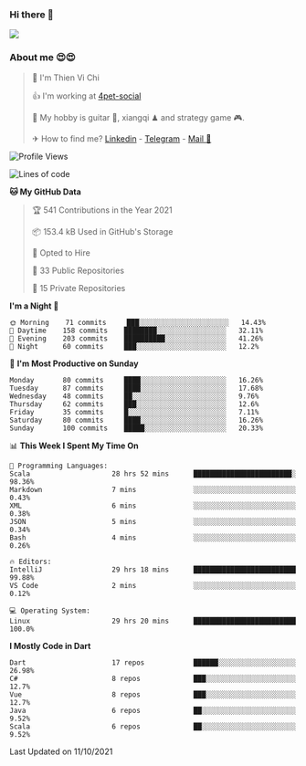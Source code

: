### Hi there 👋
![](https://media1.tenor.com/images/9aa4aee77151757a310fcdb4b8fd2a0a/tenor.gif?itemid=12671405)

### About me 😍😍

> 🙎 I'm Thien Vi Chi
> 
> 👍 I'm working at [4pet-social](https://github.com/4pet-social)
>
> 🥞 My hobby is guitar 🎸, xiangqi ♟ and strategy game 🎮.
> 
> ✈ How to find me? [Linkedin](https://www.linkedin.com/in/tvc12/) - [Telegram](https://t.me/yeutham212) - [Mail 📧](mailto:meomeocf98@gmail.com)
> 

<!--START_SECTION:waka-->
![Profile Views](http://img.shields.io/badge/Profile%20Views-12-blue)

![Lines of code](https://img.shields.io/badge/From%20Hello%20World%20I%27ve%20Written-745887%20lines%20of%20code-blue)

**🐱 My GitHub Data** 

> 🏆 541 Contributions in the Year 2021
 > 
> 📦 153.4 kB Used in GitHub's Storage 
 > 
> 💼 Opted to Hire
 > 
> 📜 33 Public Repositories 
 > 
> 🔑 15 Private Repositories  
 > 
**I'm a Night 🦉** 

```text
🌞 Morning    71 commits     ███░░░░░░░░░░░░░░░░░░░░░░   14.43% 
🌆 Daytime    158 commits    ████████░░░░░░░░░░░░░░░░░   32.11% 
🌃 Evening    203 commits    ██████████░░░░░░░░░░░░░░░   41.26% 
🌙 Night      60 commits     ███░░░░░░░░░░░░░░░░░░░░░░   12.2%

```
📅 **I'm Most Productive on Sunday** 

```text
Monday       80 commits     ████░░░░░░░░░░░░░░░░░░░░░   16.26% 
Tuesday      87 commits     ████░░░░░░░░░░░░░░░░░░░░░   17.68% 
Wednesday    48 commits     ██░░░░░░░░░░░░░░░░░░░░░░░   9.76% 
Thursday     62 commits     ███░░░░░░░░░░░░░░░░░░░░░░   12.6% 
Friday       35 commits     █░░░░░░░░░░░░░░░░░░░░░░░░   7.11% 
Saturday     80 commits     ████░░░░░░░░░░░░░░░░░░░░░   16.26% 
Sunday       100 commits    █████░░░░░░░░░░░░░░░░░░░░   20.33%

```


📊 **This Week I Spent My Time On** 

```text
💬 Programming Languages: 
Scala                    28 hrs 52 mins      ████████████████████████░   98.36% 
Markdown                 7 mins              ░░░░░░░░░░░░░░░░░░░░░░░░░   0.43% 
XML                      6 mins              ░░░░░░░░░░░░░░░░░░░░░░░░░   0.38% 
JSON                     5 mins              ░░░░░░░░░░░░░░░░░░░░░░░░░   0.34% 
Bash                     4 mins              ░░░░░░░░░░░░░░░░░░░░░░░░░   0.26%

🔥 Editors: 
IntelliJ                 29 hrs 18 mins      █████████████████████████   99.88% 
VS Code                  2 mins              ░░░░░░░░░░░░░░░░░░░░░░░░░   0.12%

💻 Operating System: 
Linux                    29 hrs 20 mins      █████████████████████████   100.0%

```

**I Mostly Code in Dart** 

```text
Dart                     17 repos            ██████░░░░░░░░░░░░░░░░░░░   26.98% 
C#                       8 repos             ███░░░░░░░░░░░░░░░░░░░░░░   12.7% 
Vue                      8 repos             ███░░░░░░░░░░░░░░░░░░░░░░   12.7% 
Java                     6 repos             ██░░░░░░░░░░░░░░░░░░░░░░░   9.52% 
Scala                    6 repos             ██░░░░░░░░░░░░░░░░░░░░░░░   9.52%

```



 Last Updated on 11/10/2021
<!--END_SECTION:waka-->